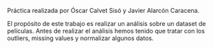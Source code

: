 Práctica realizada por Óscar Calvet Sisó y Javier Alarcón Caracena.

El propósito de este trabajo es realizar un análisis sobre un dataset de películas. Antes de realizar el análisis hemos tenido que tratar con los outliers, missing values y normalizar algunos datos.
